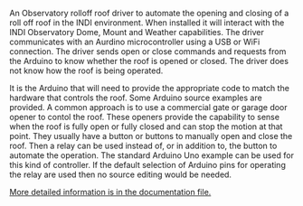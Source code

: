 An Observatory rolloff roof driver to automate the opening and closing of a roll off roof in the INDI environment. When installed it will interact with the INDI Observatory Dome, Mount and Weather capabilities. The driver communicates with an Aurdino microcontroller using a USB or WiFi connection. The driver sends open or close commands and requests from the Arduino to know whether the roof is opened or closed. The driver does not know how the roof is being operated.

It is the Arduino that will need to provide the appropriate code to match the hardware that controls the roof. Some Arduino source examples are provided. A common approach is to use a commercial gate or garage door opener to contol the roof. These openers provide the capability to sense when the roof is fully open or fully closed and can stop the motion at that point. They usually have a button or buttons to manually open and close the roof. Then a relay can be used instead of, or in addition to, the button to automate the operation. The standard Arduino Uno example can be used for this kind of controller. If the default selection of Arduino pins for operating the relay are used then no source editing would be needed.

[More detailed information is in the documentation file.](doc/rolloffino.md)
